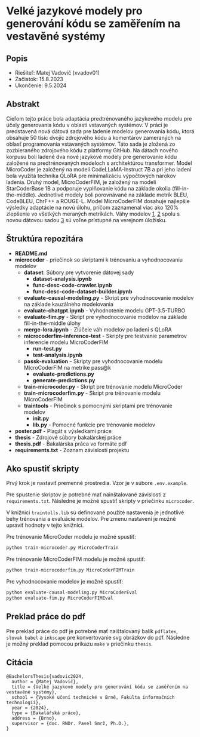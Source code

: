 Velké jazykové modely pro generování kódu se zaměřením na vestavěné systémy
=====================================================

Popis
-----
* Riešiteľ: Matej Vadovič (xvadov01)
* Začiatok: 15.8.2023
* Ukončenie: 9.5.2024

## Abstrakt

Cieľom tejto práce bola adaptácia predtrénovaného jazykového modelu pre účely generovania kódu v oblasti vstavaných systémov. V práci je predstavená nová dátová sada pre ladenie modelov generovania kódu, ktorá obsahuje 50 tisíc dvojíc zdrojového kódu a komentárov zameraných na oblasť programovania vstavaných systémov. Táto sada je zložená zo zozbieraného zdrojového kódu z platformy GitHub. Na dátach nového korpusu boli ladené dva nové jazykové modely pre generovanie kódu založené na predtrénovaných modeloch s architektúrou transformer. Model MicroCoder je založený na modeli CodeLLaMA-Instruct 7B a pri jeho ladení bola využitá technika QLoRA pre minimalizáciu výpočtových nárokov ladenia. Druhý model, MicroCoderFIM, je založený na modeli StarCoderBase 1B a podporuje vyplňovanie kódu na základe okolia (fill-in-the-middle). Jednotlivé modely boli porovnávané na základe metrík BLEU, CodeBLEU, ChrF++ a  ROUGE-L. Model MicroCoderFIM dosahuje najlepšie výsledky adaptácie na novú úlohu, pričom zaznamenal viac ako 120% zlepšenie vo všetkých meraných metrikách. Váhy modelov [1], [2] spolu s novou dátovou sadou [3] sú voľne prístupné na verejnom úložisku.


## Štruktúra repozitára

- **README.md**
- **microcoder** - priečinok so skriptami k trénovaniu a vyhodnocovaniu modelov
  - **dataset**: Súbory pre vytvorenie dátovej sady
    - **dataset-analysis.ipynb**
    - **func-desc-code-crawler.ipynb**
    - **func-desc-code-dataset-builder.ipynb**
  - **evaluate-causal-modeling.py** - Skript pre vyhodnocovanie modelov na základe kauzálneho modelovania
  - **evaluate-chatgpt.ipynb** - Vyhodnotenie modelu GPT-3.5-TURBO
  - **evaluate-fim.py** - Skript pre vyhodnocovanie modelov na základe fill-in-the-middle úlohy
  - **merge-lora.ipynb** - Zlúčeie váh modelov po ladení s QLoRA
  - **microcoderfim-inference-test** - Skripty pre testvanie parametrov inferencie modelu MicroCoderFIM
    - **run-test.py**
    - **test-analysis.ipynb**
  - **passk-evaluation** - Skripty pre vyhodnocovanie modelu MicroCoderFIM na metrike pass@k
    - **evaluate-predictions.py**
    - **generate-predictions.py**
  - **train-microcoder.py** - Skript pre trénovanie modelu MicroCoder
  - **train-microcoderfim.py** - Skript pre trénovanie modelu MicroCoderFIM
  - **traintools** - Priečinok s pomocnými skriptami pre trénovanie modelov
    - **__init__.py**
    - **lib.py** - Pomocné funkcie pre trénovanie modelov
- **poster.pdf** - Plagát s výsledkami práce
- **thesis** - Zdrojové súbory bakalárskej práce
- **thesis.pdf** - Bakalárska práca vo formáte pdf
- **requirements.txt** - Zoznam závislostí projektu


## Ako spustiť skripty

Prvý krok je nastaviť premenné prostredia. Vzor je v súbore `.env.example`.

Pre spustenie skriptov je potrebné mať nainštalované závislosti z `requirements.txt`. Následne je možné spustiť skripty v priečinku `microcoder`.

V knižnici `traintolls.lib` sú definované použité nastavenia je jednotlivé behy trénovania a evaluácie modelov. Pre zmenu nastavení je možné upraviť hodnoty v tejto knižnici.

Pre trénovanie MicroCoder modelu je možné spustiť:
```bash
python train-microcoder.py MicroCoderTrain
```

Pre trénovanie MicroCoderFIM modelu je možné spustiť:
```bash
python train-microcoderfim.py MicroCoderFIMTrain
```

Pre vyhodnocovanie modelov je možné spustiť:
```bash
python evaluate-causal-modeling.py MicroCoderEval
python evaluate-fim.py MicroCoderFIMEval
```


## Preklad práce do pdf

Pre preklad práce do pdf je potrebné mať naištalovaný balík `pdflatex`, `slovak babel` a `inkscape` pre konvertovanie svg obrázkov do pdf. Následne je možný preklad pomocou príkazu `make` v priečinku `thesis`.


## Citácia
```
@BachelorsThesis{vadovic2024,
  author = {Matej Vadovič},
  title = {Velké jazykové modely pro generování kódu se zaměřením na vestavěné systémy},
  school = {Vysoké učení technické v Brně, Fakulta informačních technologií},
  year = {2024},
  type = {Bakalářská práce},
  address = {Brno},
  supervisor = {doc. RNDr. Pavel Smrž, Ph.D.},
}
```


[1]: https://huggingface.co/datasets/xvadov01/cpp_emb_nl2pl
[2]: https://huggingface.co/datasets/xvadov01/cpp_emb_nl2pl
[3]: https://huggingface.co/datasets/xvadov01/cpp_emb_nl2pl